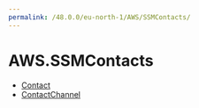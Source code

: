 ```yaml
---
permalink: /48.0.0/eu-north-1/AWS/SSMContacts/
---
```


# AWS.SSMContacts



* [Contact](Contact.md)
* [ContactChannel](ContactChannel.md)